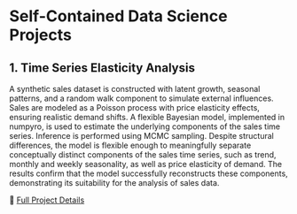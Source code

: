 # Self-Contained Data Science Projects 

## 1. Time Series Elasticity Analysis

A synthetic sales dataset is constructed with latent growth, seasonal patterns, and a random walk component to simulate external influences. Sales are modeled as a Poisson process with price elasticity effects, ensuring realistic demand shifts. A flexible Bayesian model, implemented in numpyro, is used to estimate the underlying components of the sales time series. Inference is performed using MCMC sampling. Despite structural differences, the model is flexible enough to meaningfully separate conceptually distinct components of the sales time series, such as trend, monthly and weekly seasonality, as well as price elasticity of demand. The results confirm that the model successfully reconstructs these components, demonstrating its suitability for the analysis of sales data.

🔗 [Full Project Details](time_series_analysis_1/README.md)  
